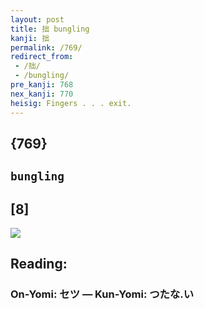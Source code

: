 ```yaml
---
layout: post
title: 拙 bungling
kanji: 拙
permalink: /769/
redirect_from:
 - /拙/
 - /bungling/
pre_kanji: 768
nex_kanji: 770
heisig: Fingers . . . exit.
---
```


## {769}

## `bungling`

## [8]

<div class="stroke"><img src="E68B99.png" /></div>

## Reading:

### On-Yomi: セツ &mdash; Kun-Yomi: つたな.い
